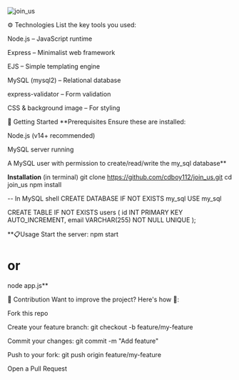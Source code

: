 ![join_us](https://github.com/user-attachments/assets/1b6a4dba-32a3-4d66-9ff1-294197d3281b)

⚙️ Technologies
List the key tools you used:

Node.js – JavaScript runtime

Express – Minimalist web framework

EJS – Simple templating engine

MySQL (mysql2) – Relational database

express-validator – Form validation

CSS & background image – For styling


🚀 Getting Started
**Prerequisites
Ensure these are installed:

Node.js (v14+ recommended)

MySQL server running

A MySQL user with permission to create/read/write the my_sql database**


**Installation**
(in terminal)
git clone https://github.com/cdboy112/join_us.git
cd join_us
npm install


-- In MySQL shell
CREATE DATABASE IF NOT EXISTS my_sql
USE my_sql

CREATE TABLE IF NOT EXISTS users (
  id INT PRIMARY KEY AUTO_INCREMENT,
  email VARCHAR(255) NOT NULL UNIQUE
);



**📋Usage
Start the server:
npm start
# or
node app.js**




🔭 Contribution
Want to improve the project? Here's how 🎯:

Fork this repo

Create your feature branch: git checkout -b feature/my-feature

Commit your changes: git commit -m "Add feature"

Push to your fork: git push origin feature/my-feature

Open a Pull Request






